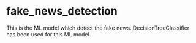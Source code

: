 # fake_news_detection
This is the ML model which detect the fake news. DecisionTreeClassifier has been used for this ML model.
